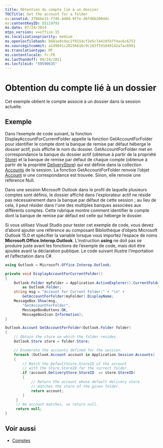 ```yaml
---
title: Obtention du compte lié à un dossier
TOCTitle: Get the account for a folder
ms:assetid: 3706be15-f746-4d0d-9ffe-d6f46b2004dc
ms:contentKeyID: 55119793
ms.date: 07/24/2014
mtps_version: v=office.15
ms.localizationpriority: medium
ms.openlocfilehash: b681e8cdac2f915dcf2e5c74419fb7f4ac6c6752
ms.sourcegitcommit: a1d9041c20256616c9c183f7d1049142a7ac6991
ms.translationtype: MT
ms.contentlocale: fr-FR
ms.lasthandoff: 09/24/2021
ms.locfileid: "59590635"
---
```

# <a name="get-the-account-for-a-folder"></a>Obtention du compte lié à un dossier

Cet exemple obtient le compte associé à un dossier dans la session actuelle.

## <a name="example"></a>Exemple

Dans l’exemple de code suivant, la fonction DisplayAccountForCurrentFolder appelle la fonction GetAccountForFolder pour identifier le compte dont la banque de remise par défaut héberge le dossier actif, puis affiche le nom du dossier. GetAccountForFolder met en correspondance la banque du dossier actif (obtenue à partir de la propriété [Store](https://msdn.microsoft.com/library/bb612742\(v=office.15\))) et la banque de remise par défaut de chaque compte (obtenue à partir de la propriété [DeliveryStore](https://msdn.microsoft.com/library/ff185090\(v=office.15\))) qui est définie dans la collection [Accounts](https://msdn.microsoft.com/library/bb646328\(v=office.15\)) de la session. La fonction GetAccountForFolder renvoie l’objet [Account](https://msdn.microsoft.com/library/bb645103\(v=office.15\)) si une correspondance est trouvée. Sinon, elle renvoie une référence Null.

Dans une session Microsoft Outlook dans le profil de laquelle plusieurs comptes sont définis, le dossier affiché dans l'explorateur actif ne réside pas nécessairement dans la banque par défaut de cette session ; au lieu de cela, il peut résider dans l'une des multiples banques associées aux différents comptes. Cette rubrique montre comment identifier le compte dont la banque de remise par défaut est celle qui héberge le dossier.

Si vous utilisez Visual Studio pour tester cet exemple de code, vous devez d’abord ajouter une référence au composant Bibliothèque d’objets Microsoft Outlook 15.0 et spécifier la variable lorsque vous importez l’espace de noms **Microsoft.Office.Interop.Outlook**. L’instruction **using** ne doit pas se produire juste avant les fonctions de l’exemple de code, mais doit être ajoutée avant la déclaration publique. Le code suivant illustre l’importation et l’affectation dans C\#.

```csharp
using Outlook = Microsoft.Office.Interop.Outlook;
```

```csharp
private void DisplayAccountForCurrentFolder()
{
    Outlook.Folder myFolder = Application.ActiveExplorer().CurrentFolder 
        as Outlook.Folder;
    string msg = "Account for Current Folder:" + "\n" +
        GetAccountForFolder(myFolder).DisplayName;
    MessageBox.Show(msg,
        "GetAccountForFolder",
        MessageBoxButtons.OK,
        MessageBoxIcon.Information);
}

Outlook.Account GetAccountForFolder(Outlook.Folder folder)
{
    // Obtain the store on which the folder resides.
    Outlook.Store store = folder.Store;

    // Enumerate the accounts defined for the session.
    foreach (Outlook.Account account in Application.Session.Accounts)
    {
        // Match the DefaultStore.StoreID of the account
        // with the Store.StoreID for the currect folder.
        if (account.DeliveryStore.StoreID  == store.StoreID)
        {
            // Return the account whose default delivery store
            // matches the store of the given folder.
            return account;
        }
     }
     // No account matches, so return null.
     return null;
}
```

## <a name="see-also"></a>Voir aussi

- [Comptes](accounts.md)

